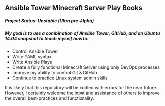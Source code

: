 ## Ansible Tower Minecraft Server Play Books
##### Project Status: Unstable (Ultra pre-Alpha)
##### My goal is to use a combination of Ansible Tower, GitHub, and an Ubuntu 14.04 snapshot to teach myself how to:
  - Control Ansible Tower
  - Write YAML syntax
  - Write Ansible Plays
  - Create a fully functional Minecraft Server using only DevOps processes
  - Improve my ability to control Git & GitHub
  - Continue to practice Linux system admin skills

It is likely that this repository will be riddled with errors for the near future. However, I certainly welcome the input and assistance of others to improve the overall best-practices and functionality.
